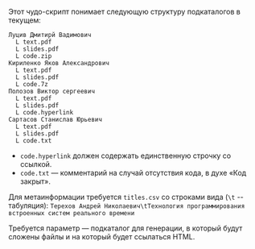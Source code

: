 ﻿Этот чудо-скрипт понимает следующую структуру подкаталогов в текущем:

```
Луцив Дмитирй Вадимович
  L text.pdf
  L slides.pdf
  L code.zip
Кириленко Яков Александрович
  L text.pdf
  L slides.pdf
  L code.7z
Полозов Виктор сергеевич
  L text.pdf
  L slides.pdf
  L code.hyperlink
Сартасов Станислав Юрьевич
  L text.pdf
  L slides.pdf
  L code.txt
```

* `code.hyperlink` должен содержать единственную строчку со ссылкой.
* `code.txt` — комментарий на случай отсутствия кода, в духе «Код закрыт».

Для метаинформации требуется `titles.csv` со строками вида (`\t` -- табуляция):
`Терехов Андрей Николаевич\tТехнология программирования встроенных систем реального времени`

Требуется параметр — подкаталог для генерации, в который будут сложены файлы и на который будет ссылаться HTML.
